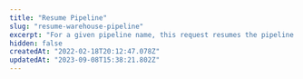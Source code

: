 ```yaml
---
title: "Resume Pipeline"
slug: "resume-warehouse-pipeline"
excerpt: "For a given pipeline name, this request resumes the pipeline if it's paused"
hidden: false
createdAt: "2022-02-18T20:12:47.078Z"
updatedAt: "2023-09-08T15:38:21.802Z"
---
```

